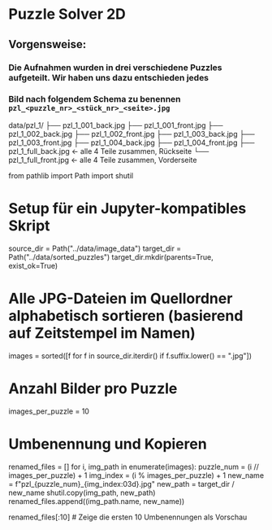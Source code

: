 # Puzzle Solver 2D

## Vorgensweise:
### Die Aufnahmen wurden in drei verschiedene Puzzles aufgeteilt. Wir haben uns dazu entschieden jedes
### Bild nach folgendem Schema zu benennen `pzl_<puzzle_nr>_<stück_nr>_<seite>.jpg`


data/pzl_1/
├── pzl_1_001_back.jpg
├── pzl_1_001_front.jpg
├── pzl_1_002_back.jpg
├── pzl_1_002_front.jpg
├── pzl_1_003_back.jpg
├── pzl_1_003_front.jpg
├── pzl_1_004_back.jpg
├── pzl_1_004_front.jpg
├── pzl_1_full_back.jpg      ← alle 4 Teile zusammen, Rückseite
└── pzl_1_full_front.jpg      ← alle 4 Teile zusammen, Vorderseite




from pathlib import Path
import shutil

# Setup für ein Jupyter-kompatibles Skript
source_dir = Path("../data/image_data")
target_dir = Path("../data/sorted_puzzles")
target_dir.mkdir(parents=True, exist_ok=True)

# Alle JPG-Dateien im Quellordner alphabetisch sortieren (basierend auf Zeitstempel im Namen)
images = sorted([f for f in source_dir.iterdir() if f.suffix.lower() == ".jpg"])

# Anzahl Bilder pro Puzzle
images_per_puzzle = 10

# Umbenennung und Kopieren
renamed_files = []
for i, img_path in enumerate(images):
    puzzle_num = (i // images_per_puzzle) + 1
    img_index = (i % images_per_puzzle) + 1
    new_name = f"pzl_{puzzle_num}_{img_index:03d}.jpg"
    new_path = target_dir / new_name
    shutil.copy(img_path, new_path)
    renamed_files.append((img_path.name, new_name))

renamed_files[:10]  # Zeige die ersten 10 Umbenennungen als Vorschau
